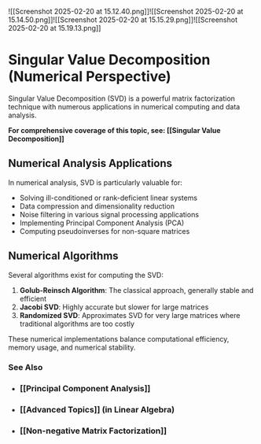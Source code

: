 ---
---

![[Screenshot 2025-02-20 at 15.12.40.png]]![[Screenshot 2025-02-20 at 15.14.50.png]]![[Screenshot 2025-02-20 at 15.15.29.png]]![[Screenshot 2025-02-20 at 15.19.13.png]]

# Singular Value Decomposition (Numerical Perspective)

Singular Value Decomposition (SVD) is a powerful matrix factorization technique with numerous applications in numerical computing and data analysis.

**For comprehensive coverage of this topic, see: [[Singular Value Decomposition]]**

## Numerical Analysis Applications

In numerical analysis, SVD is particularly valuable for:

- Solving ill-conditioned or rank-deficient linear systems
- Data compression and dimensionality reduction
- Noise filtering in various signal processing applications
- Implementing Principal Component Analysis (PCA)
- Computing pseudoinverses for non-square matrices

## Numerical Algorithms

Several algorithms exist for computing the SVD:

1. **Golub-Reinsch Algorithm**: The classical approach, generally stable and efficient
2. **Jacobi SVD**: Highly accurate but slower for large matrices
3. **Randomized SVD**: Approximates SVD for very large matrices where traditional algorithms are too costly

These numerical implementations balance computational efficiency, memory usage, and numerical stability.

### See Also

- ### [[Principal Component Analysis]]

- ### [[Advanced Topics]] (in Linear Algebra)

- ### [[Non-negative Matrix Factorization]]
